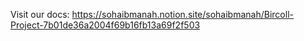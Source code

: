 Visit our docs:
https://sohaibmanah.notion.site/sohaibmanah/Bircoll-Project-7b01de36a2004f69b16fb13a69f2f503
